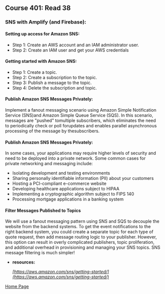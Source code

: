 ## **Course 401: Read 38**


### **SNS with Amplify (and Firebase):**

#### **Setting up access for Amazon SNS:**
+ Step 1: Create an AWS account and an IAM administrator user.
+ Step 2: Create an IAM user and get your AWS credentials


#### **Getting started with Amazon SNS:**
+ Step 1: Create a topic.
+ Step 2: Create a subscription to the topic.
+ Step 3: Publish a message to the topic.
+ Step 4: Delete the subscription and topic.


#### **Publish Amazon SNS Messages Privately:**
Implement a fanout messaging scenario using Amazon Simple Notification Service (SNS)and Amazon Simple Queue Service (SQS). In this scenario, messages are "pushed" tomultiple subscribers, which eliminates the need to periodically check or poll forupdates and enables parallel asynchronous processing of the message by thesubscribers.


#### **Publish Amazon SNS Messages Privately:**
In some cases, your applications may require higher levels of security and need to be deployed into a private network. Some common cases for private networking and messaging include:

+ Isolating development and testing environments
+ Sharing personally identifiable information (PII) about your customers
+ Hosting a PCI-compliant e-commerce website
+ Developing healthcare applications subject to HIPAA
+ Implementing a cryptographic algorithm subject to FIPS 140
+ Processing mortgage applications in a banking system

#### **Filter Messages Published to Topics**
We will use a fanout messaging pattern using SNS and SQS to decouple the website from the backend systems. To get the event notifications to the right backend system, you could create a separate topic for each type of quote request, then add message routing logic to your publisher. However, this option can result in overly complicated publishers, topic proliferation, and additional overhead in provisioning and managing your SNS topics. SNS message filtering is much simpler!


+ **resources:** 

    *[https://aws.amazon.com/sns/getting-started/](https://aws.amazon.com/sns/getting-started/)*


[Home Page](../README.md)
